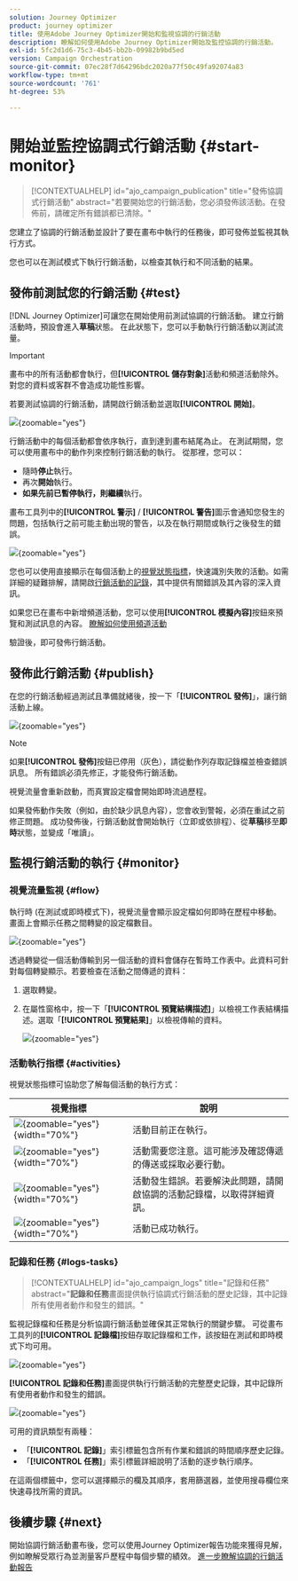 ```yaml
---
solution: Journey Optimizer
product: journey optimizer
title: 使用Adobe Journey Optimizer開始和監視協調的行銷活動
description: 瞭解如何使用Adobe Journey Optimizer開始及監控協調的行銷活動。
exl-id: 5fc2d1d6-75c3-4b45-bb2b-09982b9bd5ed
version: Campaign Orchestration
source-git-commit: 07ec28f7d64296bdc2020a77f50c49fa92074a83
workflow-type: tm+mt
source-wordcount: '761'
ht-degree: 53%

---
```



# 開始並監控協調式行銷活動 {#start-monitor}

>[!CONTEXTUALHELP]
>id="ajo_campaign_publication"
>title="發佈協調式行銷活動"
>abstract="若要開始您的行銷活動，您必須發佈該活動。在發佈前，請確定所有錯誤都已清除。"

您建立了協調的行銷活動並設計了要在畫布中執行的任務後，即可發佈並監視其執行方式。

您也可以在測試模式下執行行銷活動，以檢查其執行和不同活動的結果。

## 發佈前測試您的行銷活動 {#test}

[!DNL Journey Optimizer]可讓您在開始使用前測試協調的行銷活動。 建立行銷活動時，預設會進入&#x200B;**草稿**&#x200B;狀態。 在此狀態下，您可以手動執行行銷活動以測試流量。

>[!IMPORTANT]
>
>畫布中的所有活動都會執行，但&#x200B;**[!UICONTROL 儲存對象]**&#x200B;活動和頻道活動除外。 對您的資料或客群不會造成功能性影響。

若要測試協調的行銷活動，請開啟行銷活動並選取&#x200B;**[!UICONTROL 開始]**。

![](assets/campaign-start.png){zoomable="yes"}

行銷活動中的每個活動都會依序執行，直到達到畫布結尾為止。 在測試期間，您可以使用畫布中的動作列來控制行銷活動的執行。 從那裡，您可以：

* 隨時&#x200B;**停止**&#x200B;執行。
* 再次&#x200B;**開始**&#x200B;執行。
* **如果先前已暫停執行，則繼續**&#x200B;執行。

畫布工具列中的&#x200B;**[!UICONTROL 警示]** / **[!UICONTROL 警告]**&#x200B;圖示會通知您發生的問題，包括執行之前可能主動出現的警告，以及在執行期間或執行之後發生的錯誤。

![](assets/campaign-warning.png){zoomable="yes"}

您也可以使用直接顯示在每個活動上的[視覺狀態指標](#activities)，快速識別失敗的活動。如需詳細的疑難排解，請開啟[行銷活動的記錄](#logs-tasks)，其中提供有關錯誤及其內容的深入資訊。

如果您已在畫布中新增頻道活動，您可以使用&#x200B;**[!UICONTROL 模擬內容]**&#x200B;按鈕來預覽和測試訊息的內容。 [瞭解如何使用頻道活動](activities/channels.md)

驗證後，即可發佈行銷活動。

## 發佈此行銷活動 {#publish}

在您的行銷活動經過測試且準備就緒後，按一下「**[!UICONTROL 發佈]**」，讓行銷活動上線。

![](assets/campaign-publish.png){zoomable="yes"}

>[!NOTE]
>
>如果&#x200B;**[!UICONTROL 發佈]**&#x200B;按鈕已停用（灰色），請從動作列存取記錄檔並檢查錯誤訊息。 所有錯誤必須先修正，才能發佈行銷活動。

視覺流量會重新啟動，而真實設定檔會開始即時流過歷程。

如果發佈動作失敗（例如，由於缺少訊息內容），您會收到警報，必須在重試之前修正問題。 成功發佈後，行銷活動就會開始執行（立即或依排程）、從&#x200B;**草稿**&#x200B;移至&#x200B;**即時**&#x200B;狀態，並變成「唯讀」。

## 監視行銷活動的執行 {#monitor}

### 視覺流量監視 {#flow}

執行時 (在測試或即時模式下)，視覺流量會顯示設定檔如何即時在歷程中移動。畫面上會顯示任務之間轉變的設定檔數目。

![](assets/workflow-execution.png){zoomable="yes"}

透過轉變從一個活動傳輸到另一個活動的資料會儲存在暫時工作表中。此資料可針對每個轉變顯示。若要檢查在活動之間傳遞的資料：

1. 選取轉變。
1. 在屬性窗格中，按一下「**[!UICONTROL 預覽結構描述]**」以檢視工作表結構描述。選取「**[!UICONTROL 預覽結果]**」以檢視傳輸的資料。

   ![](assets/transition.png){zoomable="yes"}

### 活動執行指標 {#activities}

視覺狀態指標可協助您了解每個活動的執行方式：

| 視覺指標 | 說明 |
|-----|------------|
| ![](assets/activity-status-pending.png){zoomable="yes"}{width="70%"} | 活動目前正在執行。 |
| ![](assets/activity-status-orange.png){zoomable="yes"}{width="70%"} | 活動需要您注意。這可能涉及確認傳遞的傳送或採取必要行動。 |
| ![](assets/activity-status-red.png){zoomable="yes"}{width="70%"} | 活動發生錯誤。若要解決此問題，請開啟協調的活動記錄檔，以取得詳細資訊。 |
| ![](assets/activity-status-green.png){zoomable="yes"}{width="70%"} | 活動已成功執行。 |

### 記錄和任務 {#logs-tasks}

>[!CONTEXTUALHELP]
>id="ajo_campaign_logs"
>title="記錄和任務"
>abstract="**記錄和任務**&#x200B;畫面提供執行協調式行銷活動的歷史記錄，其中記錄所有使用者動作和發生的錯誤。"

監視記錄檔和任務是分析協調行銷活動並確保其正常執行的關鍵步驟。 可從畫布工具列的&#x200B;**[!UICONTROL 記錄檔]**&#x200B;按鈕存取記錄檔和工作，該按鈕在測試和即時模式下均可用。

![](assets/logs-button.png){zoomable="yes"}

**[!UICONTROL 記錄和任務]**&#x200B;畫面提供執行行銷活動的完整歷史記錄，其中記錄所有使用者動作和發生的錯誤。

![](assets/workflow-logs.png){zoomable="yes"}

可用的資訊類型有兩種：

* 「**[!UICONTROL 記錄]**」索引標籤包含所有作業和錯誤的時間順序歷史記錄。
* 「**[!UICONTROL 任務]**」索引標籤詳細說明了活動的逐步執行順序。

在這兩個標籤中，您可以選擇顯示的欄及其順序，套用篩選器，並使用搜尋欄位來快速尋找所需的資訊。

## 後續步驟 {#next}

開始協調行銷活動畫布後，您可以使用Journey Optimizer報告功能來獲得見解，例如瞭解受眾行為並測量客戶歷程中每個步驟的績效。 [進一步瞭解協調的行銷活動報告](../orchestrated/reporting-campaigns.md)
